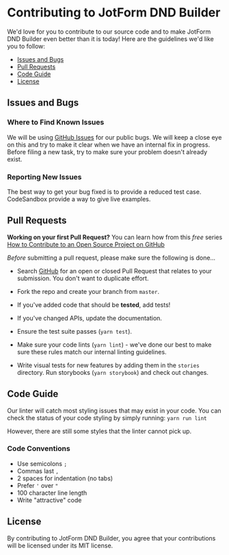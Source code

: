 # Contributing to JotForm DND Builder

We'd love for you to contribute to our source code and to make JotForm DND Builder even better than it is today! Here are the guidelines we'd like you to follow:

+ [Issues and Bugs](#issues)
+ [Pull Requests](#pr)
+ [Code Guide](#code)
+ [License](#license)

## <a name="issues"></a>Issues and Bugs

### Where to Find Known Issues

We will be using [GitHub Issues](https://github.com/jotform/dnd-builder/issues) for our public bugs. We will keep a close eye on this and try to make it clear when we have an internal fix in progress. Before filing a new task, try to make sure your problem doesn't already exist.

### Reporting New Issues

The best way to get your bug fixed is to provide a reduced test case. CodeSandbox provide a way to give live examples.


## <a name="pr"></a>Pull Requests

**Working on your first Pull Request?** You can learn how from this *free* series [How to Contribute to an Open Source Project on GitHub](https://egghead.io/series/how-to-contribute-to-an-open-source-project-on-github)

*Before* submitting a pull request, please make sure the following is done…

+ Search [GitHub](https://github.com/jotform/dnd-builder/pulls) for an open or closed Pull Request that relates to your submission. You don't want to duplicate effort.

+ Fork the repo and create your branch from `master`.
+ If you've added code that should be **tested**, add tests!
+ If you've changed APIs, update the documentation.
+ Ensure the test suite passes (`yarn test`).
+ Make sure your code lints (`yarn lint`) - we've done our best to make sure these rules match our internal linting guidelines.
+ Write visual tests for new features by adding them in the `stories` directory. Run storybooks (`yarn storybook`) and check out changes.


## <a name="code"></a>Code Guide

Our linter will catch most styling issues that may exist in your code.
You can check the status of your code styling by simply running: `yarn run lint`

However, there are still some styles that the linter cannot pick up.
### Code Conventions

* Use semicolons `;`
* Commas last `,`
* 2 spaces for indentation (no tabs)
* Prefer `'` over `"`
* 100 character line length
* Write "attractive" code

## <a name="license"></a>License

By contributing to JotForm DND Builder, you agree that your contributions will be licensed under its MIT license.
